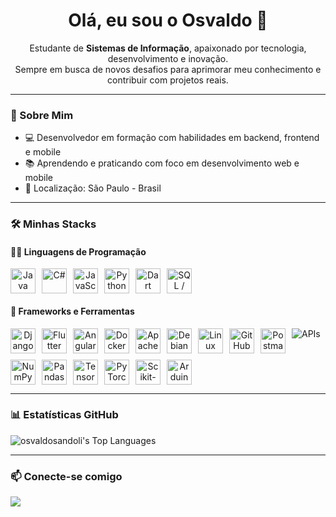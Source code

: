 <h1 align="center">Olá, eu sou o Osvaldo 👋</h1>

<p align="center">
Estudante de <strong>Sistemas de Informação</strong>, apaixonado por tecnologia, desenvolvimento e inovação.<br>
Sempre em busca de novos desafios para aprimorar meu conhecimento e contribuir com projetos reais.
</p>

---

### 🧠 Sobre Mim
- 💻 Desenvolvedor em formação com habilidades em backend, frontend e mobile
- 📚 Aprendendo e praticando com foco em desenvolvimento web e mobile
- 📍 Localização: São Paulo - Brasil

---

### 🛠️ Minhas Stacks

#### 🧑‍💻 Linguagens de Programação

<div align="center" style="display: flex; flex-wrap: wrap; gap: 10px;">
  <img src="https://cdn.jsdelivr.net/gh/devicons/devicon/icons/java/java-original.svg" title="Java" width="40" height="40"/>
  <img src="https://cdn.jsdelivr.net/gh/devicons/devicon/icons/csharp/csharp-original.svg" title="C#" width="40" height="40"/>
  <img src="https://cdn.jsdelivr.net/gh/devicons/devicon/icons/javascript/javascript-original.svg" title="JavaScript" width="40" height="40"/>
  <img src="https://cdn.jsdelivr.net/gh/devicons/devicon/icons/python/python-original.svg" title="Python" width="40" height="40"/>
  <img src="https://cdn.jsdelivr.net/gh/devicons/devicon/icons/dart/dart-original.svg" title="Dart" width="40" height="40"/>
  <img src="https://cdn.jsdelivr.net/gh/devicons/devicon/icons/mysql/mysql-original.svg" title="SQL / MySQL" width="40" height="40"/>
</div>

#### 🧩 Frameworks e Ferramentas

<div align="center" style="display: flex; flex-wrap: wrap; gap: 10px;">
  
  <!-- Web & Mobile -->
  <img src="https://cdn.jsdelivr.net/gh/devicons/devicon/icons/django/django-plain.svg" title="Django" width="40" height="40"/>
  <img src="https://cdn.jsdelivr.net/gh/devicons/devicon/icons/flutter/flutter-original.svg" title="Flutter" width="40" height="40"/>
  <img src="https://cdn.jsdelivr.net/gh/devicons/devicon/icons/angularjs/angularjs-original.svg" title="Angular" width="40" height="40"/>
  
  <!-- DevOps & Backend -->
  <img src="https://cdn.jsdelivr.net/gh/devicons/devicon/icons/docker/docker-original.svg" title="Docker" width="40" height="40"/>
  <img src="https://cdn.jsdelivr.net/gh/devicons/devicon/icons/apache/apache-line.svg" title="Apache" width="40" height="40"/>
  <img src="https://cdn.jsdelivr.net/gh/devicons/devicon/icons/debian/debian-original.svg" title="Debian" width="40" height="40"/>
  <img src="https://cdn.jsdelivr.net/gh/devicons/devicon/icons/linux/linux-original.svg" title="Linux" width="40" height="40"/>
  <img src="https://cdn.jsdelivr.net/gh/devicons/devicon/icons/github/github-original.svg" title="GitHub" width="40" height="40"/>
  <img src="https://cdn.jsdelivr.net/gh/devicons/devicon/icons/postman/postman-original.svg" title="Postman" width="40" height="40"/>
  
  <!-- APIs -->
  <img src="https://img.shields.io/badge/API-ff9800?style=for-the-badge&logo=ghost&logoColor=white" title="APIs" />
  
  <!-- Ciência de Dados & IA -->
  <img src="https://cdn.jsdelivr.net/gh/devicons/devicon/icons/numpy/numpy-original.svg" title="NumPy" width="40" height="40"/>
  <img src="https://cdn.jsdelivr.net/gh/devicons/devicon/icons/pandas/pandas-original.svg" title="Pandas" width="40" height="40"/>
  <img src="https://cdn.jsdelivr.net/gh/devicons/devicon/icons/tensorflow/tensorflow-original.svg" title="TensorFlow" width="40" height="40"/>
  <img src="https://cdn.jsdelivr.net/gh/devicons/devicon/icons/pytorch/pytorch-original.svg" title="PyTorch" width="40" height="40"/>
  <img src="https://cdn.jsdelivr.net/gh/devicons/devicon/icons/scikit-learn/scikit-learn-original.svg" title="Scikit-Learn" width="40" height="40"/>
  
  <!-- Hardware -->
  <img src="https://cdn.jsdelivr.net/gh/devicons/devicon/icons/arduino/arduino-original.svg" title="Arduino" width="40" height="40"/>
</div>

---

### 📊 Estatísticas GitHub

![osvaldosandoli's Top Languages](https://github-readme-stats.vercel.app/api/top-langs/?username=osvaldosandoli&theme=dark&show_icons=true&hide_border=true&layout=compact&hide=html,css&langs_count=10&cache_seconds=3600)

---

### 📫 Conecte-se comigo

[<img src="https://img.shields.io/badge/LinkedIn-0077B5?style=for-the-badge&logo=linkedin&logoColor=white" />](https://www.linkedin.com/in/osvaldosandoli/)
